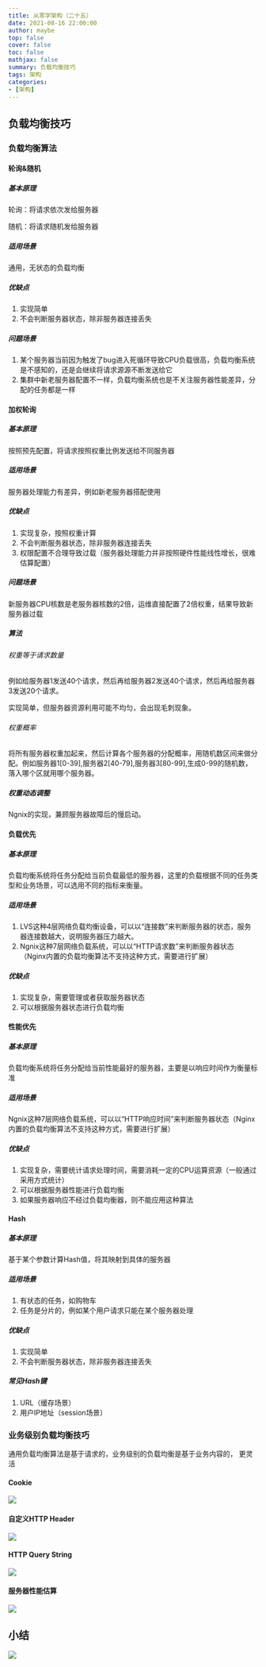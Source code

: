 ```yaml
---
title: 从零学架构（二十五）
date: 2021-08-16 22:00:00
author: maybe
top: false
cover: false
toc: false
mathjax: false
summary: 负载均衡技巧
tags: 架构
categories:
- [架构]
---
```


## 负载均衡技巧

### 负载均衡算法

#### 轮询&随机

##### 基本原理

轮询：将请求依次发给服务器

随机：将请求随机发给服务器

##### 适用场景

通用，无状态的负载均衡

##### 优缺点

1. 实现简单
2. 不会判断服务器状态，除非服务器连接丢失

##### 问题场景

1. 某个服务器当前因为触发了bug进入死循环导致CPU负载很高，负载均衡系统是不感知的，还是会继续将请求源源不断发送给它
2. 集群中新老服务器配置不一样，负载均衡系统也是不关注服务器性能差异，分配的任务都是一样

#### 加权轮询

##### 基本原理

按照预先配置，将请求按照权重比例发送给不同服务器

##### 适用场景

服务器处理能力有差异，例如新老服务器搭配使用

##### 优缺点

1. 实现复杂，按照权重计算
2. 不会判断服务器状态，除非服务器连接丢失
3. 权限配置不合理导致过载（服务器处理能力并非按照硬件性能线性增长，很难估算配置）

##### 问题场景

新服务器CPU核数是老服务器核数的2倍，运维直接配置了2倍权重，结果导致新服务器过载

##### 算法

###### 权重等于请求数量

例如给服务器1发送40个请求，然后再给服务器2发送40个请求，然后再给服务器3发送20个请求。

实现简单，但服务器资源利用可能不均匀，会出现毛刺现象。

###### 权重概率

将所有服务器权重加起来，然后计算各个服务器的分配概率，用随机数区间来做分配。例如服务器1[0-39],服务器2[40-79],服务器3[80-99],生成0-99的随机数，落入哪个区就用哪个服务器。

##### 权重动态调整

Ngnix的实现，兼顾服务器故障后的慢启动。

#### 负载优先

##### 基本原理

负载均衡系统将任务分配给当前负载最低的服务器，这里的负载根据不同的任务类型和业务场景，可以选用不同的指标来衡量。

##### 适用场景

1. LVS这种4层网络负载均衡设备，可以以“连接数”来判断服务器的状态，服务器连接数越大，说明服务器压力越大。
2. Ngnix这种7层网络负载系统，可以以“HTTP请求数”来判断服务器状态（Nginx内置的负载均衡算法不支持这种方式，需要进行扩展）

##### 优缺点

1. 实现复杂，需要管理或者获取服务器状态
2. 可以根据服务器状态进行负载均衡

#### 性能优先

##### 基本原理

负载均衡系统将任务分配给当前性能最好的服务器，主要是以响应时间作为衡量标准

##### 适用场景

Ngnix这种7层网络负载系统，可以以“HTTP响应时间”来判断服务器状态（Nginx内置的负载均衡算法不支持这种方式，需要进行扩展）

##### 优缺点

1. 实现复杂，需要统计请求处理时间，需要消耗一定的CPU运算资源（一般通过采用方式统计）
2. 可以根据服务器性能进行负载均衡
3. 如果服务器响应不经过负载均衡器，则不能应用这种算法

#### Hash

##### 基本原理

基于某个参数计算Hash值，将其映射到具体的服务器

##### 适用场景

1. 有状态的任务，如购物车
2. 任务是分片的，例如某个用户请求只能在某个服务器处理

##### 优缺点

1. 实现简单
2. 不会判断服务器状态，除非服务器连接丢失

##### 常见Hash键

1. URL（缓存场景）
2. 用户IP地址（session场景）

### 业务级别负载均衡技巧

通用负载均衡算法是基于请求的，业务级别的负载均衡是基于业务内容的，
更灵活

#### Cookie

![](/medias/assets/architecture/20210816215647.png)

#### 自定义HTTP Header

![](/medias/assets/architecture/20210816215843.png)

#### HTTP Query String

![](/medias/assets/architecture/20210816215951.png)

#### 服务器性能估算

![](/medias/assets/architecture/20210816220201.png)

## 小结

![](/medias/assets/architecture/%E8%B4%9F%E8%BD%BD%E5%9D%87%E8%A1%A1%E6%8A%80%E5%B7%A7.png)
